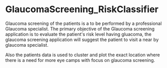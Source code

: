 # GlaucomaScreening_RiskClassifier
Glaucoma screening of the patients is a to be performed by a professional Glaucoma specialist. The primary objective of the Glaucoma screening application is to evaluate the patient's risk level having gluacoma, the glaucoma screening application will suggest the patient to visit a near by glaucoma specialist.

Also the patients data is used to cluster and plot the exact location where there is a need for more eye camps with focus on glaucoma screening.

